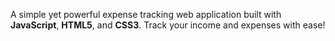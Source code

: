 A simple yet powerful expense tracking web application built with **JavaScript**, **HTML5**, and **CSS3**. Track your income and expenses with ease!
